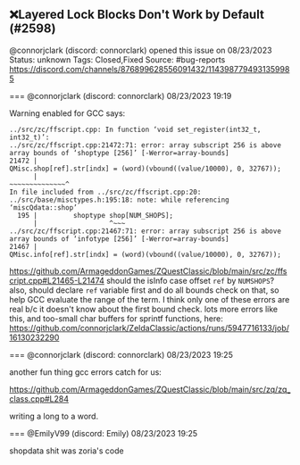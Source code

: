 ## ❌Layered Lock Blocks Don't Work by Default (#2598)
@connorjclark (discord: connorclark) opened this issue on 08/23/2023
Status: unknown
Tags: Closed,Fixed
Source: #bug-reports https://discord.com/channels/876899628556091432/1143987794931359985


=== @connorjclark (discord: connorclark) 08/23/2023 19:19

Warning enabled for GCC says:
```
../src/zc/ffscript.cpp: In function ‘void set_register(int32_t, int32_t)’:
../src/zc/ffscript.cpp:21472:71: error: array subscript 256 is above array bounds of ‘shoptype [256]’ [-Werror=array-bounds]
21472 |                                                         QMisc.shop[ref].str[indx] = (word)(vbound((value/10000), 0, 32767));
      |                                                         ~~~~~~~~~~~~~~^
In file included from ../src/zc/ffscript.cpp:20:
../src/base/misctypes.h:195:18: note: while referencing ‘miscQdata::shop’
  195 |         shoptype shop[NUM_SHOPS];
      |                  ^~~~
../src/zc/ffscript.cpp:21467:71: error: array subscript 256 is above array bounds of ‘infotype [256]’ [-Werror=array-bounds]
21467 |                                                         QMisc.info[ref].str[indx] = (word)(vbound((value/10000), 0, 32767));
```

https://github.com/ArmageddonGames/ZQuestClassic/blob/main/src/zc/ffscript.cpp#L21465-L21474
should the isInfo case offset `ref` by `NUMSHOPS`?
also, should declare `ref` variable first and do all bounds check on that, so help GCC evaluate the range of the term. I think only one of these errors are real b/c it doesn't know about the first bound check.
lots more errors like this, and too-small char buffers for sprintf functions, here: https://github.com/connorjclark/ZeldaClassic/actions/runs/5947716133/job/16130232290

=== @connorjclark (discord: connorclark) 08/23/2023 19:25

another fun thing gcc errors catch for us:

https://github.com/ArmageddonGames/ZQuestClassic/blob/main/src/zq/zq_class.cpp#L284

writing a long to a word.

=== @EmilyV99 (discord: Emily) 08/23/2023 19:25

shopdata shit was zoria's code
